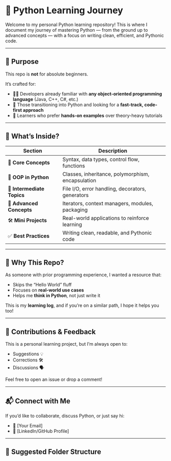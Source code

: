 # 🐍 Python Learning Journey


Welcome to my personal Python learning repository! This is where I document my journey of mastering Python — from the ground up to advanced concepts — with a focus on writing clean, efficient, and Pythonic code.

---

## 🎯 Purpose

This repo is **not** for absolute beginners.

It’s crafted for:

- 👨‍💻 Developers already familiar with **any object-oriented programming language** (Java, C++, C#, etc.)
- 🔄 Those transitioning into Python and looking for a **fast-track, code-first approach**
- 🧠 Learners who prefer **hands-on examples** over theory-heavy tutorials

---

## 🧩 What’s Inside?

| Section | Description |
|--------|-------------|
| 🧱 **Core Concepts** | Syntax, data types, control flow, functions |
| 🧰 **OOP in Python** | Classes, inheritance, polymorphism, encapsulation |
| 🧪 **Intermediate Topics** | File I/O, error handling, decorators, generators |
| 🧠 **Advanced Concepts** | Iterators, context managers, modules, packaging |
| 🛠️ **Mini Projects** | Real-world applications to reinforce learning |
| ✅ **Best Practices** | Writing clean, readable, and Pythonic code |

---

## 📌 Why This Repo?

As someone with prior programming experience, I wanted a resource that:

- Skips the “Hello World” fluff
- Focuses on **real-world use cases**
- Helps me **think in Python**, not just write it

This is my **learning log**, and if you’re on a similar path, I hope it helps you too!

---

## 🤝 Contributions & Feedback

This is a personal learning project, but I’m always open to:

- Suggestions 💡  
- Corrections 🛠️  
- Discussions 🗣️  

Feel free to open an issue or drop a comment!

---

## 📬 Connect with Me

If you’d like to collaborate, discuss Python, or just say hi:

- 📧 [Your Email]
- 💼 [LinkedIn/GitHub Profile]

---

## 📁 Suggested Folder Structure
